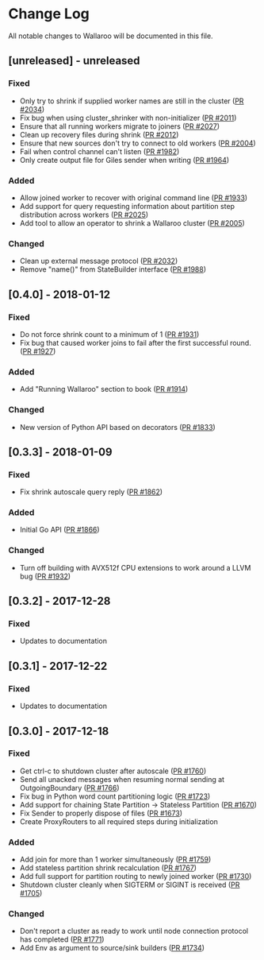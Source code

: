 # Change Log

All notable changes to Wallaroo will be documented in this file.

## [unreleased] - unreleased

### Fixed

- Only try to shrink if supplied worker names are still in the cluster ([PR #2034](https://github.com/wallaroolabs/wallaroo/pull/2034))
- Fix bug when using cluster_shrinker with non-initializer ([PR #2011](https://github.com/wallaroolabs/wallaroo/pull/2011))
- Ensure that all running workers migrate to joiners ([PR #2027](https://github.com/wallaroolabs/wallaroo/pull/2027))
- Clean up recovery files during shrink ([PR #2012](https://github.com/wallaroolabs/wallaroo/pull/2012))
- Ensure that new sources don't try to connect to old workers ([PR #2004](https://github.com/wallaroolabs/wallaroo/pull/2004))
- Fail when control channel can't listen ([PR #1982](https://github.com/wallaroolabs/wallaroo/pull/1982))
- Only create output file for Giles sender when writing ([PR #1964](https://github.com/wallaroolabs/wallaroo/pull/1964))

### Added

-  Allow joined worker to recover with original command line ([PR #1933](https://github.com/wallaroolabs/wallaroo/pull/1933))
- Add support for query requesting information about partition step distribution across workers ([PR #2025](https://github.com/wallaroolabs/wallaroo/pull/2025))
- Add tool to allow an operator to shrink a Wallaroo cluster ([PR #2005](https://github.com/wallaroolabs/wallaroo/pull/2005))

### Changed

- Clean up external message protocol ([PR #2032](https://github.com/wallaroolabs/wallaroo/pull/2032))
- Remove "name()" from StateBuilder interface ([PR #1988](https://github.com/wallaroolabs/wallaroo/pull/1988))

## [0.4.0] - 2018-01-12

### Fixed

- Do not force shrink count to a minimum of 1 ([PR #1931](https://github.com/wallaroolabs/wallaroo/pull/1931))
- Fix bug that caused worker joins to fail after the first successful round. ([PR #1927](https://github.com/wallaroolabs/wallaroo/pull/1927))

### Added

- Add "Running Wallaroo" section to book ([PR #1914](https://github.com/wallaroolabs/wallaroo/pull/1914))

### Changed

- New version of Python API based on decorators ([PR #1833](https://github.com/wallaroolabs/wallaroo/pull/1833))

## [0.3.3] - 2018-01-09

### Fixed

- Fix shrink autoscale query reply ([PR #1862](https://github.com/wallaroolabs/wallaroo/pull/1862))

### Added

- Initial Go API ([PR #1866](https://github.com/wallaroolabs/wallaroo/pull/1866))

### Changed

- Turn off building with AVX512f CPU extensions to work around a LLVM bug ([PR #1932](https://github.com/WallarooLabs/wallaroo/pull/1932))

## [0.3.2] - 2017-12-28

### Fixed

- Updates to documentation

## [0.3.1] - 2017-12-22

### Fixed

- Updates to documentation

## [0.3.0] - 2017-12-18

### Fixed

- Get ctrl-c to shutdown cluster after autoscale ([PR #1760](https://github.com/wallaroolabs/wallaroo/pull/1760))
- Send all unacked messages when resuming normal sending at OutgoingBoundary ([PR #1766](https://github.com/wallaroolabs/wallaroo/pull/1766))
- Fix bug in Python word count partitioning logic ([PR #1723](https://github.com/wallaroolabs/wallaroo/pull/1723))
- Add support for chaining State Partition -> Stateless Partition ([PR #1670](https://github.com/wallaroolabs/wallaroo/pull/1670))
- Fix Sender to properly dispose of files ([PR #1673](https://github.com/wallaroolabs/wallaroo/pull/1673))
- Create ProxyRouters to all required steps during initialization

### Added

- Add join for more than 1 worker simultaneously ([PR #1759](https://github.com/wallaroolabs/wallaroo/pull/1759))
- Add stateless partition shrink recalculation ([PR #1767](https://github.com/wallaroolabs/wallaroo/pull/1767))
- Add full support for partition routing to newly joined worker ([PR #1730](https://github.com/wallaroolabs/wallaroo/pull/1730))
- Shutdown cluster cleanly when SIGTERM or SIGINT is received ([PR #1705](https://github.com/wallaroolabs/wallaroo/pull/1705))

### Changed

- Don't report a cluster as ready to work until node connection protocol has completed ([PR #1771](https://github.com/wallaroolabs/wallaroo/pull/1771))
- Add Env as argument to source/sink builders ([PR #1734](https://github.com/wallaroolabs/wallaroo/pull/1734))
